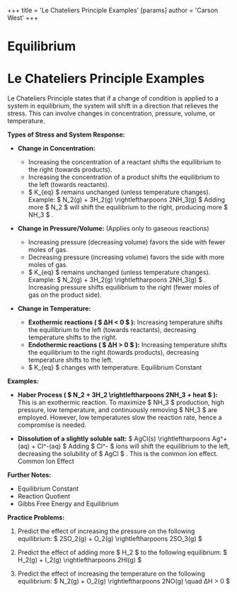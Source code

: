 +++
 title = 'Le Chateliers Principle Examples'
[params]
	author = 'Carson West'
+++
# Equilibrium
# Le Chateliers Principle Examples

Le Chateliers Principle states that if a change of condition is applied to a system in equilibrium, the system will shift in a direction that relieves the stress.  This can involve changes in concentration, pressure, volume, or temperature.

**Types of Stress and System Response:**

* **Change in Concentration:**
    * Increasing the concentration of a reactant shifts the equilibrium to the right (towards products).
    * Increasing the concentration of a product shifts the equilibrium to the left (towards reactants).
    *  $ K_{eq} $  remains unchanged (unless temperature changes).  Example:   $ N_2(g) + 3H_2(g) \rightleftharpoons 2NH_3(g) $   Adding more  $ N_2 $  will shift the equilibrium to the right, producing more  $ NH_3 $ .

* **Change in Pressure/Volume:** (Applies only to gaseous reactions)
    * Increasing pressure (decreasing volume) favors the side with fewer moles of gas.
    * Decreasing pressure (increasing volume) favors the side with more moles of gas.
    *  $ K_{eq} $  remains unchanged (unless temperature changes). Example:  $ N_2(g) + 3H_2(g) \rightleftharpoons 2NH_3(g) $ . Increasing pressure shifts equilibrium to the right (fewer moles of gas on the product side).

* **Change in Temperature:**
    * **Exothermic reactions ( $ ΔH < 0 $ ):** Increasing temperature shifts the equilibrium to the left (towards reactants), decreasing temperature shifts to the right.
    * **Endothermic reactions ( $ ΔH > 0 $ ):** Increasing temperature shifts the equilibrium to the right (towards products), decreasing temperature shifts to the left.
    *  $ K_{eq} $  changes with temperature. Equilibrium Constant


**Examples:**

* **Haber Process ( $ N_2 + 3H_2 \rightleftharpoons 2NH_3 + heat $ ):**  This is an exothermic reaction. To maximize  $ NH_3 $  production, high pressure, low temperature, and continuously removing  $ NH_3 $  are employed.  However, low temperatures slow the reaction rate, hence a compromise is needed.

* **Dissolution of a slightly soluble salt:**  $ AgCl(s) \rightleftharpoons Ag^+(aq) + Cl^-(aq) $  Adding  $ Cl^- $  ions will shift the equilibrium to the left, decreasing the solubility of  $ AgCl $ . This is the common ion effect. Common Ion Effect


**Further Notes:**

* Equilibrium Constant
* Reaction Quotient
* Gibbs Free Energy and Equilibrium


**Practice Problems:**

1. Predict the effect of increasing the pressure on the following equilibrium:   $ 2SO_2(g) + O_2(g) \rightleftharpoons 2SO_3(g) $ 

2. Predict the effect of adding more  $ H_2 $  to the following equilibrium:  $ H_2(g) + I_2(g) \rightleftharpoons 2HI(g) $ 

3. Predict the effect of increasing the temperature on the following equilibrium:   $ N_2(g) + O_2(g) \rightleftharpoons 2NO(g) \quad ΔH > 0 $ 


